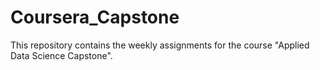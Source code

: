 # Coursera_Capstone
This repository contains the weekly assignments for the course "Applied Data Science Capstone".
